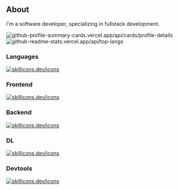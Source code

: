 ## About

I'm a software developer, specializing in fullstack development.

![github-profile-summary-cards.vercel.app/api/cards/profile-details](http://github-profile-summary-cards.vercel.app/api/cards/profile-details?username=yuval-ro&theme=transparent)
![github-readme-stats.vercel.app/api/top-langs](https://github-readme-stats.vercel.app/api/top-langs/?username=yuval-ro&hide=jupyter%20notebook,vim%20script,cmake,makefile,batchfile,emacs%20lisp,css,html&hide_border=true&theme=transparent)

### Languages
[![skillicons.dev/icons](https://skillicons.dev/icons?i=js,ts,python)](https://skillicons.dev)

### Frontend
[![skillicons.dev/icons](https://skillicons.dev/icons?i=react,redux,bootstrap)](https://skillicons.dev)

### Backend
[![skillicons.dev/icons](https://skillicons.dev/icons?i=nodejs,express,mongo,django,mysql)](https://skillicons.dev)
 
### DL
[![skillicons.dev/icons](https://skillicons.dev/icons?i=pytorch,numpy,pandas)](https://skillicons.dev)

### Devtools
[![skillicons.dev/icons](https://skillicons.dev/icons?i=vscode,github,docker)](https://skillicons.dev)
